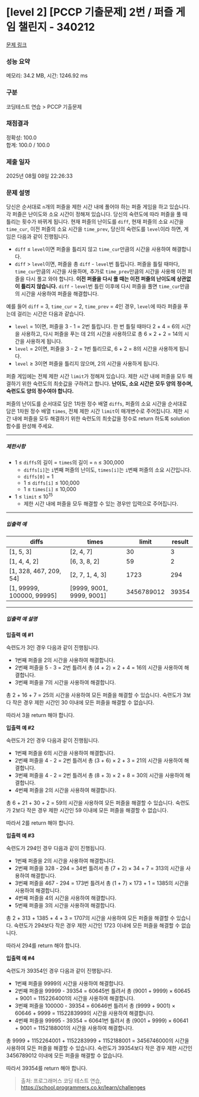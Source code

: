 # [level 2] [PCCP 기출문제] 2번 / 퍼즐 게임 챌린지 - 340212 

[문제 링크](https://school.programmers.co.kr/learn/courses/30/lessons/340212) 

### 성능 요약

메모리: 34.2 MB, 시간: 1246.92 ms

### 구분

코딩테스트 연습 > PCCP 기출문제

### 채점결과

정확성: 100.0<br/>합계: 100.0 / 100.0

### 제출 일자

2025년 08월 08일 22:26:33

### 문제 설명

<p>당신은 순서대로 <code>n</code>개의 퍼즐을 제한 시간 내에 풀어야 하는 퍼즐 게임을 하고 있습니다. 각 퍼즐은 난이도와 소요 시간이 정해져 있습니다. 당신의 숙련도에 따라 퍼즐을 풀 때 틀리는 횟수가 바뀌게 됩니다. 현재 퍼즐의 난이도를 <code>diff</code>, 현재 퍼즐의 소요 시간을 <code>time_cur</code>, 이전 퍼즐의 소요 시간을 <code>time_prev</code>, 당신의 숙련도를 <code>level</code>이라 하면, 게임은 다음과 같이 진행됩니다.</p>

<ul>
<li><code>diff</code> ≤ <code>level</code>이면 퍼즐을 틀리지 않고 <code>time_cur</code>만큼의 시간을 사용하여 해결합니다.</li>
<li><code>diff</code> &gt; <code>level</code>이면, 퍼즐을 총 <code>diff</code> - <code>level</code>번 틀립니다. 퍼즐을 틀릴 때마다, <code>time_cur</code>만큼의 시간을 사용하며, 추가로 <code>time_prev</code>만큼의 시간을 사용해 이전 퍼즐을 다시 풀고 와야 합니다. <strong>이전 퍼즐을 다시 풀 때는 이전 퍼즐의 난이도에 상관없이 틀리지 않습니다.</strong> <code>diff</code> - <code>level</code>번 틀린 이후에 다시 퍼즐을 풀면 <code>time_cur</code>만큼의 시간을 사용하여 퍼즐을 해결합니다.</li>
</ul>

<p>예를 들어 <code>diff</code> = 3, <code>time_cur</code> = 2, <code>time_prev</code> = 4인 경우, <code>level</code>에 따라 퍼즐을 푸는데 걸리는 시간은 다음과 같습니다.</p>

<ul>
<li><code>level</code> = 1이면, 퍼즐을 3 - 1 = 2번 틀립니다. 한 번 틀릴 때마다 2 + 4 = 6의 시간을 사용하고, 다시 퍼즐을 푸는 데 2의 시간을 사용하므로 총 6 × 2 + 2 = 14의 시간을 사용하게 됩니다.</li>
<li><code>level</code> = 2이면, 퍼즐을 3 - 2 = 1번 틀리므로, 6 + 2 = 8의 시간을 사용하게 됩니다.</li>
<li><code>level</code> ≥ 3이면 퍼즐을 틀리지 않으며, 2의 시간을 사용하게 됩니다.</li>
</ul>

<p>퍼즐 게임에는 전체 제한 시간 <code>limit</code>가 정해져 있습니다. 제한 시간 내에 퍼즐을 모두 해결하기 위한 숙련도의 최솟값을 구하려고 합니다. <strong>난이도, 소요 시간은 모두 양의 정수며, 숙련도도 양의 정수여야 합니다.</strong></p>

<p>퍼즐의 난이도를 순서대로 담은 1차원 정수 배열 <code>diffs</code>, 퍼즐의 소요 시간을 순서대로 담은 1차원 정수 배열 <code>times</code>, 전체 제한 시간 <code>limit</code>이 매개변수로 주어집니다. 제한 시간 내에 퍼즐을 모두 해결하기 위한 숙련도의 최솟값을 정수로 return 하도록 solution 함수를 완성해 주세요.</p>

<hr>

<h5>제한사항</h5>

<ul>
<li>1 ≤ <code>diffs</code>의 길이 = <code>times</code>의 길이 = <code>n</code> ≤ 300,000

<ul>
<li><code>diffs[i]</code>는 <code>i</code>번째 퍼즐의 난이도, <code>times[i]</code>는 <code>i</code>번째 퍼즐의 소요 시간입니다.</li>
<li><code>diffs[0]</code> = 1</li>
<li>1 ≤ <code>diffs[i]</code> ≤ 100,000</li>
<li>1 ≤ <code>times[i]</code> ≤ 10,000</li>
</ul></li>
<li>1 ≤ <code>limit</code> ≤ 10<sup>15</sup>

<ul>
<li>제한 시간 내에 퍼즐을 모두 해결할 수 있는 경우만 입력으로 주어집니다.</li>
</ul></li>
</ul>

<hr>

<h5>입출력 예</h5>
<table class="table">
        <thead><tr>
<th>diffs</th>
<th>times</th>
<th>limit</th>
<th>result</th>
</tr>
</thead>
        <tbody><tr>
<td>[1, 5, 3]</td>
<td>[2, 4, 7]</td>
<td>30</td>
<td>3</td>
</tr>
<tr>
<td>[1, 4, 4, 2]</td>
<td>[6, 3, 8, 2]</td>
<td>59</td>
<td>2</td>
</tr>
<tr>
<td>[1, 328, 467, 209, 54]</td>
<td>[2, 7, 1, 4, 3]</td>
<td>1723</td>
<td>294</td>
</tr>
<tr>
<td>[1, 99999, 100000, 99995]</td>
<td>[9999, 9001, 9999, 9001]</td>
<td>3456789012</td>
<td>39354</td>
</tr>
</tbody>
      </table>
<hr>

<h5>입출력 예 설명</h5>

<p><strong>입출력 예 #1</strong></p>

<p>숙련도가 3인 경우 다음과 같이 진행됩니다.</p>

<ul>
<li>1번째 퍼즐을 2의 시간을 사용하여 해결합니다.</li>
<li>2번째 퍼즐을 5 - 3 = 2번 틀려서 총 (4 + 2) × 2 + 4 = 16의 시간을 사용하여 해결합니다.</li>
<li>3번째 퍼즐을 7의 시간을 사용하여 해결합니다.</li>
</ul>

<p>총 2 + 16 + 7 = 25의 시간을 사용하여 모든 퍼즐을 해결할 수 있습니다. 숙련도가 3보다 작은 경우 제한 시간인 30 이내에 모든 퍼즐을 해결할 수 없습니다.</p>

<p>따라서 3을 return 해야 합니다.</p>

<p><strong>입출력 예 #2</strong></p>

<p>숙련도가 2인 경우 다음과 같이 진행됩니다.</p>

<ul>
<li>1번째 퍼즐을 6의 시간을 사용하여 해결합니다.</li>
<li>2번째 퍼즐을 4 - 2 = 2번 틀려서 총 (3 + 6) × 2 + 3 = 21의 시간을 사용하여 해결합니다.</li>
<li>3번째 퍼즐을 4 - 2 = 2번 틀려서 총 (8 + 3) × 2 + 8 = 30의 시간을 사용하여 해결합니다.</li>
<li>4번째 퍼즐을 2의 시간을 사용하여 해결합니다.</li>
</ul>

<p>총 6 + 21 + 30 + 2 = 59의 시간을 사용하여 모든 퍼즐을 해결할 수 있습니다. 숙련도가 2보다 작은 경우 제한 시간인 59 이내에 모든 퍼즐을 해결할 수 없습니다.</p>

<p>따라서 2를 return 해야 합니다.</p>

<p><strong>입출력 예 #3</strong></p>

<p>숙련도가 294인 경우 다음과 같이 진행됩니다.</p>

<ul>
<li>1번째 퍼즐을 2의 시간을 사용하여 해결합니다.</li>
<li>2번째 퍼즐을 328 - 294 = 34번 틀려서 총 (7 + 2) × 34 + 7 = 313의 시간을 사용하여 해결합니다.</li>
<li>3번째 퍼즐을 467 - 294 = 173번 틀려서 총 (1 + 7) × 173 + 1 = 1385의 시간을 사용하여 해결합니다.</li>
<li>4번째 퍼즐을 4의 시간을 사용하여 해결합니다.</li>
<li>5번째 퍼즐을 3의 시간을 사용하여 해결합니다.</li>
</ul>

<p>총 2 + 313 + 1385 + 4 + 3 = 1707의 시간을 사용하여 모든 퍼즐을 해결할 수 있습니다. 숙련도가 294보다 작은 경우 제한 시간인 1723 이내에 모든 퍼즐을 해결할 수 없습니다.</p>

<p>따라서 294를 return 해야 합니다.</p>

<p><strong>입출력 예 #4</strong></p>

<p>숙련도가 39354인 경우 다음과 같이 진행됩니다.</p>

<ul>
<li>1번째 퍼즐을 9999의 시간을 사용하여 해결합니다.</li>
<li>2번째 퍼즐을 99999 - 39354 = 60645번 틀려서 총 (9001 + 9999) × 60645 + 9001 = 1152264001의 시간을 사용하여 해결합니다.</li>
<li>3번째 퍼즐을 100000 - 39354 = 60646번 틀려서 총 (9999 + 9001) × 60646 + 9999 = 1152283999의 시간을 사용하여 해결합니다.</li>
<li>4번째 퍼즐을 99995 - 39354 = 60641번 틀려서 총 (9001 + 9999) × 60641 + 9001 = 1152188001의 시간을 사용하여 해결합니다.</li>
</ul>

<p>총 9999 + 1152264001 + 1152283999 + 1152188001 = 3456746000의 시간을 사용하여 모든 퍼즐을 해결할 수 있습니다. 숙련도가 39354보다 작은 경우 제한 시간인 3456789012 이내에 모든 퍼즐을 해결할 수 없습니다.</p>

<p>따라서 39354를 return 해야 합니다.</p>


> 출처: 프로그래머스 코딩 테스트 연습, https://school.programmers.co.kr/learn/challenges